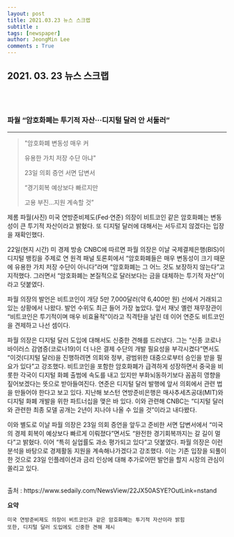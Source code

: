 ```yaml
---
layout: post
title: 2021.03.23 뉴스 스크랩
subtitle : 
tags: [newspaper]
author: JeongMin Lee
comments : True
---
```




## 2021. 03. 23 뉴스 스크랩

<br>
<br>

### 파월 “암호화폐는 투기적 자산···디지털 달러 안 서둘러”

---

> "암호화폐 변동성 매우 커
>
> 유용한 가치 저장 수단 아냐"
>
> 23일 의회 증언 서면 답변서
>
> “경기회복 예상보다 빠르지만
>
> 고용 부진…지원 계속할 것”

제롬 파월(사진) 미국 연방준비제도(Fed·연준) 의장이 비트코인 같은 암호화폐는 변동성이 큰 투기적 자산이라고 밝혔다. 또 디지털 달러에 대해서는 서두르지 않겠다는 입장을 재확인했다.

22일(현지 시간) 미 경제 방송 CNBC에 따르면 파월 의장은 이날 국제결제은행(BIS)이 디지털 뱅킹을 주제로 연 원격 패널 토론회에서 “암호화폐들은 매우 변동성이 크기 때문에 유용한 가치 저장 수단이 아니다”라며 “암호화폐는 그 어느 것도 보장하지 않는다”고 지적했다. 그러면서 “암호화폐는 본질적으로 달러보다는 금을 대체하는 투기적 자산”이라고 덧붙였다.

파월 의장의 발언은 비트코인이 개당 5만 7,000달러(약 6,400만 원) 선에서 거래되고 있는 상황에서 나왔다. 발언 수위도 최근 들어 가장 높았다. 앞서 재닛 옐런 재무장관이 “비트코인은 투기적이며 매우 비효율적”이라고 직격탄을 날린 데 이어 연준도 비트코인을 견제하고 나선 셈이다.

파월 의장은 디지털 달러 도입에 대해서도 신중한 견해를 드러냈다. 그는 “신종 코로나바이러스 감염증(코로나19)이 더 나은 결제 수단의 개발 필요성을 부각시켰다”면서도 “이것(디지털 달러)을 진행하려면 의회와 정부, 광범위한 대중으로부터 승인을 받을 필요가 있다”고 강조했다. 비트코인을 포함한 암호화폐가 급격하게 성장하면서 중국을 비롯한 각국이 디지털 화폐 출범에 속도를 내고 있지만 부화뇌동하기보다 꼼꼼히 영향을 짚어보겠다는 뜻으로 받아들여진다. 연준은 디지털 달러 발행에 앞서 의회에서 관련 법을 만들어야 한다고 보고 있다. 지난해 보스턴 연방준비은행은 매사추세츠공대(MIT)와 디지털 화폐 개발을 위한 파트너십을 맺은 바 있다. 이와 관련해 CNBC는 “디지털 달러와 관련한 최종 모델 공개는 2년이 지나야 나올 수 있을 것”이라고 내다봤다.

이와 별도로 이날 파월 의장은 23일 의회 증언을 앞두고 준비한 서면 답변서에서 “미국의 경제 회복이 예상보다 빠르게 이뤄졌다”면서도 “완전한 경기회복까지는 갈 길이 멀다”고 밝혔다. 이어 “특히 실업률도 과소 평가되고 있다”고 덧붙였다. 파월 의장은 이런 분석을 바탕으로 경제활동 지원을 계속해나가겠다고 강조했다. 이는 기존 입장을 되풀이한 것으로 23일 인플레이션과 금리 인상에 대해 추가로어떤 발언을 할지 시장의 관심이 쏠리고 있다.

<br>
출처 : https://www.sedaily.com/NewsView/22JX50ASYE?OutLink=nstand

<br>

**요약**

```text
미국 연방준비제도 의장이 비트코인과 같은 암호화폐는 투기적 자산이라 밝힘
또한, 디지털 달러 도입에도 신중한 견해 제시
```

